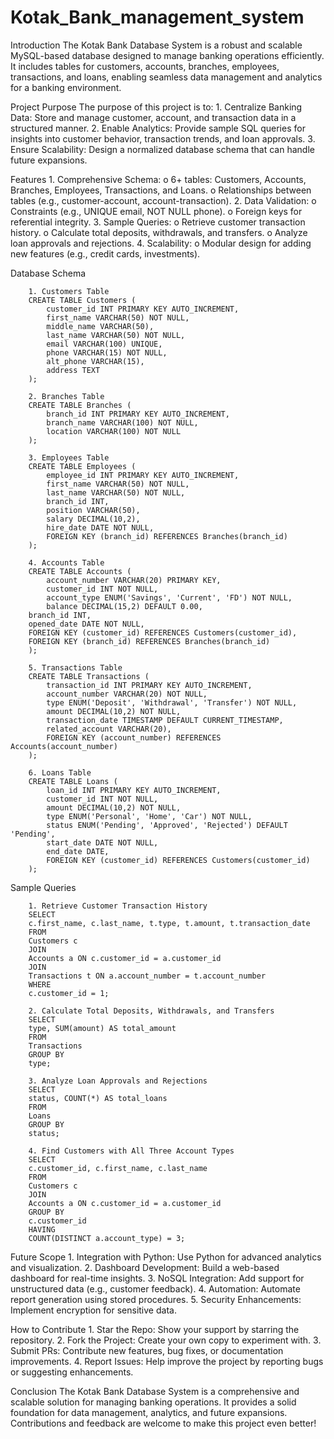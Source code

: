 # Kotak_Bank_management_system

Introduction 
        The Kotak Bank Database System is a robust and scalable MySQL-based database 
        designed to manage banking operations efficiently. It includes tables for customers, 
        accounts, branches, employees, transactions, and loans, enabling seamless data 
        management and analytics for a banking environment. 

Project Purpose 
        The purpose of this project is to: 
        1. Centralize Banking Data: Store and manage customer, account, and 
        transaction data in a structured manner. 
        2. Enable Analytics: Provide sample SQL queries for insights into customer 
        behavior, transaction trends, and loan approvals. 
        3. Ensure Scalability: Design a normalized database schema that can handle 
        future expansions. 

Features 
        1. Comprehensive Schema: 
            o 6+ tables: Customers, Accounts, Branches, Employees, Transactions, and Loans. 
            o Relationships between tables (e.g., customer-account, account-transaction). 
        2. Data Validation: 
            o Constraints (e.g., UNIQUE email, NOT NULL phone). 
            o Foreign keys for referential integrity. 
        3. Sample Queries: 
            o Retrieve customer transaction history. 
            o Calculate total deposits, withdrawals, and transfers. 
            o Analyze loan approvals and rejections. 
        4. Scalability: 
            o Modular design for adding new features (e.g., credit cards, investments). 

Database Schema 
   
        1. Customers Table 
        CREATE TABLE Customers ( 
            customer_id INT PRIMARY KEY AUTO_INCREMENT, 
            first_name VARCHAR(50) NOT NULL, 
            middle_name VARCHAR(50), 
            last_name VARCHAR(50) NOT NULL, 
            email VARCHAR(100) UNIQUE, 
            phone VARCHAR(15) NOT NULL, 
            alt_phone VARCHAR(15), 
            address TEXT 
        ); 
       
        2. Branches Table 
        CREATE TABLE Branches ( 
            branch_id INT PRIMARY KEY AUTO_INCREMENT, 
            branch_name VARCHAR(100) NOT NULL, 
            location VARCHAR(100) NOT NULL 
        ); 
       
        3. Employees Table 
        CREATE TABLE Employees ( 
            employee_id INT PRIMARY KEY AUTO_INCREMENT, 
            first_name VARCHAR(50) NOT NULL, 
            last_name VARCHAR(50) NOT NULL, 
            branch_id INT, 
            position VARCHAR(50), 
            salary DECIMAL(10,2), 
            hire_date DATE NOT NULL, 
            FOREIGN KEY (branch_id) REFERENCES Branches(branch_id) 
        ); 
       
        4. Accounts Table 
        CREATE TABLE Accounts ( 
            account_number VARCHAR(20) PRIMARY KEY, 
            customer_id INT NOT NULL, 
            account_type ENUM('Savings', 'Current', 'FD') NOT NULL, 
            balance DECIMAL(15,2) DEFAULT 0.00, 
        branch_id INT, 
        opened_date DATE NOT NULL, 
        FOREIGN KEY (customer_id) REFERENCES Customers(customer_id), 
        FOREIGN KEY (branch_id) REFERENCES Branches(branch_id) 
        ); 
       
        5. Transactions Table 
        CREATE TABLE Transactions ( 
            transaction_id INT PRIMARY KEY AUTO_INCREMENT, 
            account_number VARCHAR(20) NOT NULL, 
            type ENUM('Deposit', 'Withdrawal', 'Transfer') NOT NULL, 
            amount DECIMAL(10,2) NOT NULL, 
            transaction_date TIMESTAMP DEFAULT CURRENT_TIMESTAMP, 
            related_account VARCHAR(20), 
            FOREIGN KEY (account_number) REFERENCES Accounts(account_number) 
        ); 
    
        6. Loans Table 
        CREATE TABLE Loans ( 
            loan_id INT PRIMARY KEY AUTO_INCREMENT, 
            customer_id INT NOT NULL, 
            amount DECIMAL(10,2) NOT NULL, 
            type ENUM('Personal', 'Home', 'Car') NOT NULL, 
            status ENUM('Pending', 'Approved', 'Rejected') DEFAULT 'Pending', 
            start_date DATE NOT NULL, 
            end_date DATE, 
            FOREIGN KEY (customer_id) REFERENCES Customers(customer_id) 
        ); 

Sample Queries 

        1. Retrieve Customer Transaction History 
        SELECT  
        c.first_name, c.last_name, t.type, t.amount, t.transaction_date 
        FROM  
        Customers c 
        JOIN  
        Accounts a ON c.customer_id = a.customer_id 
        JOIN  
        Transactions t ON a.account_number = t.account_number 
        WHERE  
        c.customer_id = 1; 
        
        2. Calculate Total Deposits, Withdrawals, and Transfers 
        SELECT  
        type, SUM(amount) AS total_amount 
        FROM  
        Transactions 
        GROUP BY  
        type; 
    
        3. Analyze Loan Approvals and Rejections 
        SELECT  
        status, COUNT(*) AS total_loans 
        FROM  
        Loans 
        GROUP BY  
        status; 
        
        4. Find Customers with All Three Account Types 
        SELECT  
        c.customer_id, c.first_name, c.last_name 
        FROM  
        Customers c 
        JOIN  
        Accounts a ON c.customer_id = a.customer_id 
        GROUP BY  
        c.customer_id 
        HAVING  
        COUNT(DISTINCT a.account_type) = 3; 

Future Scope 
        1. Integration with Python: Use Python for advanced analytics and visualization. 
        2. Dashboard Development: Build a web-based dashboard for real-time insights. 
        3. NoSQL Integration: Add support for unstructured data (e.g., customer feedback). 
        4. Automation: Automate report generation using stored procedures. 
        5. Security Enhancements: Implement encryption for sensitive data. 

How to Contribute 
        1. Star the Repo: Show your support by starring the repository. 
        2. Fork the Project: Create your own copy to experiment with. 
        3. Submit PRs: Contribute new features, bug fixes, or documentation improvements. 
        4. Report Issues: Help improve the project by reporting bugs or suggesting enhancements. 

Conclusion 
        The Kotak Bank Database System is a comprehensive and scalable solution for 
        managing banking operations. It provides a solid foundation for data management, 
        analytics, and future expansions. Contributions and feedback are welcome to make this 
        project even better!
